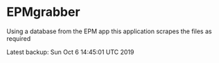 # EPMgrabber
Using a database from the EPM app this application scrapes the files as required


Latest backup: Sun Oct 6 14:45:01 UTC 2019
